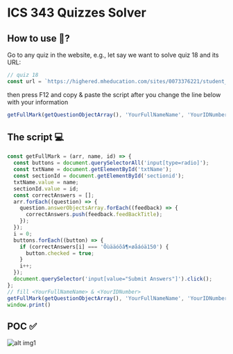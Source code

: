 # ICS 343 Quizzes Solver

## How to use 🤔?

Go to any quiz in the website, e.g., let say we want to solve quiz 18 and its URL:

```javascript
// quiz 18
const url = `https://highered.mheducation.com/sites/0073376221/student_view0/chapter18/quizzes.html`;
```

then press F12 and copy & paste the script after you change the line below with your information

```javascript
getFullMark(getQuestionObjectArray(), 'YourFullNameName', 'YourIDNumber');
```

## The script 💻

```javascript
const getFullMark = (arr, name, id) => {
  const buttons = document.querySelectorAll('input[type=radio]');
  const txtName = document.getElementById('txtName');
  const sectionId = document.getElementById('sectionid');
  txtName.value = name;
  sectionId.value = id;
  const correctAnswers = [];
  arr.forEach((question) => {
    question.answerObjectsArray.forEach((feedback) => {
      correctAnswers.push(feedback.feedBackTitle);
    });
  });
  i = 0;
  buttons.forEach((button) => {
    if (correctAnswers[i] === 'Õùääóõâ¶×øåáóä150') {
      button.checked = true;
    }
    i++;
  });
  document.querySelector('input[value="Submit Answers"]').click();
};
// fill <YourFullNameName> & <YourIDNumber>
getFullMark(getQuestionObjectArray(), 'YourFullNameName', 'YourIDNumber');
window.print()
```

## POC ✅

![alt img1](https://github.com/q4q0/ICS-343-Quizzes-Solver/blob/master/assets/img1.png?raw=true)
